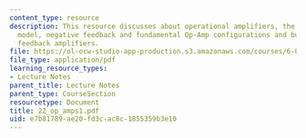 ```yaml
---
content_type: resource
description: This resource discusses about operational amplifiers, the ideal op-amp
  model, negative feedback and fundamental Op-Amp configurations and building negative
  feedback amplifiers.
file: https://ol-ocw-studio-app-production.s3.amazonaws.com/courses/6-071j-introduction-to-electronics-signals-and-measurement-spring-2006/e7b81789ae20fd3cac8c1855359b3e10_22_op_amps1.pdf
file_type: application/pdf
learning_resource_types:
- Lecture Notes
parent_title: Lecture Notes
parent_type: CourseSection
resourcetype: Document
title: 22_op_amps1.pdf
uid: e7b81789-ae20-fd3c-ac8c-1855359b3e10
---
```

